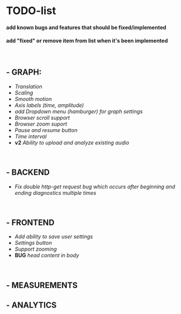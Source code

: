 # **TODO-list**
#### add known **bugs** and **features** that should be fixed/implemented
#### add "**fixed**" or remove item from list when it's been implemented

<br>

## - **GRAPH**:
- *Translation*
- *Scaling*
- *Smooth motion*
- *Axis labels (time, amplitude)*
- *add Dropdown menu (hamburger) for graph settings*
- *Browser scroll support*
- *Browser zoom suport*
- *Pause and resume button*
- *Time interval*
- **v2** *Ability to upload and analyze existing audio*
<br>

## - **BACKEND**
- *Fix double http-get request bug which occurs after beginning and ending diagnostics multiple times*
<br>

## - **FRONTEND**
- *Add ability to save user settings*
- *Settings button*
- *Support zooming*
- **BUG** *head content in body*
<br>

## - **MEASUREMENTS**

## - **ANALYTICS**
